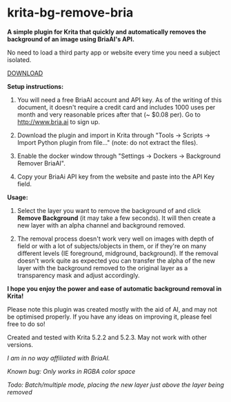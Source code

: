 # krita-bg-remove-bria

**A simple plugin for Krita that quickly and automatically removes the background of an image using BriaAI's API.**

No need to load a third party app or website every time you need a subject isolated.

[DOWNLOAD](https://github.com/agoulddesign/krita-bg-remove-bria/releases/)

**Setup instructions:**

  1. You will need a free BriaAI account and API key. As of the writing of this document, it doesn't require a credit card and includes 1000 uses per month and very reasonable prices after that (~ $0.08 per). Go to http://www.bria.ai to sign up.

  2. Download the plugin and import in Krita through "Tools -> Scripts -> Import Python plugin from file..." (note: do not extract the files).

  3. Enable the docker window through "Settings -> Dockers -> Background Remover BriaAI".

  4. Copy your BriaAi API key from the website and paste into the API Key field.

**Usage:**

  1. Select the layer you want to remove the background of and click **Remove Background** (it may take a few seconds). It will then create a new layer with an alpha channel and background removed.
     
  2. The removal process doesn't work very well on images with depth of field or with a lot of subjects/objects in them, or if they're on many different levels (IE foreground, midground, background). If the removal doesn't work quite as expected you can transfer the alpha of the new layer with the background removed to the original layer as a transparency mask and adjust accordingly.

**I hope you enjoy the power and ease of automatic background removal in Krita!**

Please note this plugin was created mostly with the aid of AI, and may not be optimised properly. If you have any ideas on improving it, please feel free to do so!

Created and tested with Krita 5.2.2 and 5.2.3. May not work with other versions.

_I am in no way affiliated with BriaAI._

_Known bug: Only works in RGBA color space_

_Todo: Batch/multiple mode, placing the new layer just above the layer being removed_

